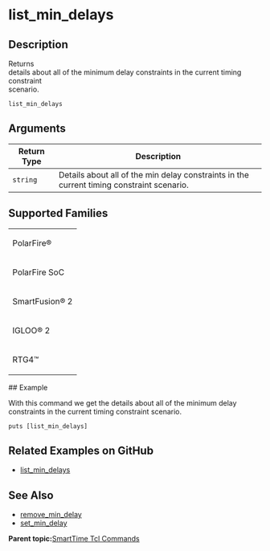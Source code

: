 # list\_min\_delays

## Description

Returns<br /> details about all of the minimum delay constraints in the current timing constraint<br /> scenario.

```
list_min_delays
```

## Arguments

|Return Type|Description|
|-----------|-----------|
|`string`|Details about all of the min delay constraints in the current timing constraint scenario.|

## Supported Families

<table id="GUID-56F9E300-6CAB-48D0-9D92-B4EC8F62D904"><tbody><tr><td>

PolarFire®

</td></tr><tr><td>

PolarFire SoC

</td></tr><tr><td>

SmartFusion® 2

</td></tr><tr><td>

IGLOO® 2

</td></tr><tr><td>

RTG4™

</td></tr></tbody>
</table>## Example

With this command we get the details about all of the minimum delay constraints in the current timing constraint scenario.

```
puts [list_min_delays]
```

## Related Examples on GitHub

-   [list\_min\_delays](https://github.com/MicrochipTech/Libero-SoC-Design-Suite-Tcl-Examples/tree/basic_tcl_examples/SmartTime/list_min_delays)

## See Also

-   [remove\_min\_delay](GUID-5FFAD113-DEA0-481F-83EC-1E7EDC1C1E41.md)
-   [set\_min\_delay](GUID-244CC545-2A74-4548-8861-D493EAB878BA.md)

**Parent topic:**[SmartTime Tcl Commands](GUID-96623DD0-9D90-4AFA-90C3-B2BAEEE15670.md)

